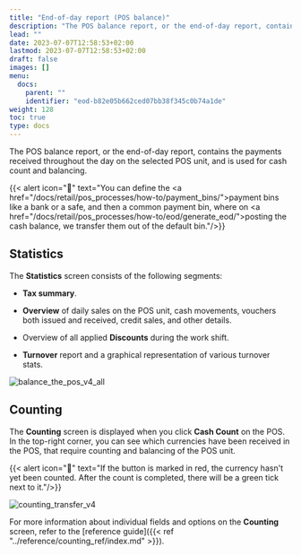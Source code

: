 ```yaml
---
title: "End-of-day report (POS balance)"
description: "The POS balance report, or the end-of-day report, contains the payments received throughout the day on the selected POS unit, and is used for cash count and balancing."
lead: ""
date: 2023-07-07T12:58:53+02:00
lastmod: 2023-07-07T12:58:53+02:00
draft: false
images: []
menu:
  docs:
    parent: ""
    identifier: "eod-b82e05b662ced07bb38f345c0b74a1de"
weight: 128
toc: true
type: docs
---
```


The POS balance report, or the end-of-day report, contains the payments received throughout the day on the selected POS unit, and is used for cash count and balancing. 

{{< alert icon="📝" text="You can define the <a href=\"/docs/retail/pos_processes/how-to/payment_bins/\">payment bins</a> like a bank or a safe, and then a common payment bin, where on <a href=\"/docs/retail/pos_processes/how-to/eod/generate_eod/\">posting the cash balance</a>, we transfer them out of the default bin."/>}}

## Statistics

The **Statistics** screen consists of the following segments:

- **Tax summary**.

- **Overview** of daily sales on the POS unit, cash movements, vouchers both issued and received, credit sales, and other details.

- Overview of all applied **Discounts** during the work shift.

- **Turnover** report and a graphical representation of various turnover stats.

![balance_the_pos_v4_all](balance_pos_v4_balancing_screen_%20all.png)

## Counting

The **Counting** screen is displayed when you click **Cash Count** on the POS. In the top-right corner, you can see which currencies have been received in the POS, that require counting and balancing of the POS unit. 

{{< alert icon="📝" text="If the button is marked in red, the currency hasn't yet been counted. After the count is completed, there will be a green tick next to it."/>}}

![counting_transfer_v4](counting_transfer_v4.png)

For more information about individual fields and options on the **Counting** screen, refer to the [reference guide]({{< ref "../reference/counting_ref/index.md" >}}).
